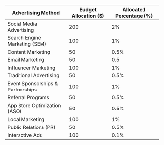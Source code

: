 | Advertising Method              | Budget Allocation ($) | Allocated Percentage (%) |
|---------------------------------|-----------------------|--------------------------|
| Social Media Advertising        | 200                   | 2%                       |
| Search Engine Marketing (SEM)   | 100                   | 1%                       |
| Content Marketing               | 50                    | 0.5%                        |
| Email Marketing                 | 50                    | 0.5                        |
| Influencer Marketing            | 100                   | 1%                       |
| Traditional Advertising         | 50                    | 0.5%                        |
| Event Sponsorships & Partnerships| 100                   | 1%                       |
| Referral Programs               | 50                    | 0.5%                        |
| App Store Optimization (ASO)    | 50                    | 0.5%                        |
| Local Marketing                 | 100                   | 1%                       |
| Public Relations (PR)           | 50                    | 0.5%                        |
| Interactive Ads                 | 100                   | 0.1%                       |
